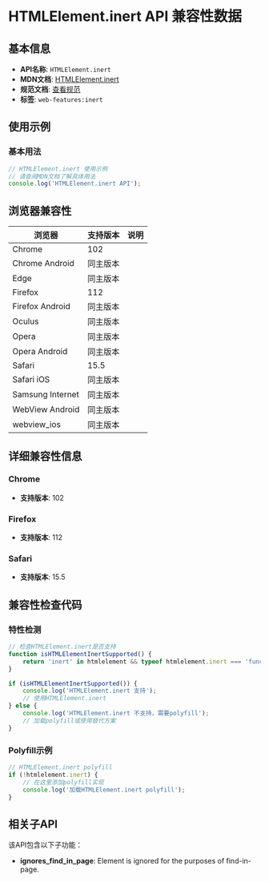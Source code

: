 # HTMLElement.inert API 兼容性数据

## 基本信息

- **API名称**: `HTMLElement.inert`
- **MDN文档**: [HTMLElement.inert](https://developer.mozilla.org/docs/Web/API/HTMLElement/inert)
- **规范文档**: [查看规范](https://html.spec.whatwg.org/multipage/interaction.html#dom-inert)
- **标签**: `web-features:inert`

## 使用示例

### 基本用法

```javascript
// HTMLElement.inert 使用示例
// 请查阅MDN文档了解具体用法
console.log('HTMLElement.inert API');
```

## 浏览器兼容性

| 浏览器 | 支持版本 | 说明 |
|--------|----------|------|
| Chrome | 102 |  |
| Chrome Android | 同主版本 |  |
| Edge | 同主版本 |  |
| Firefox | 112 |  |
| Firefox Android | 同主版本 |  |
| Oculus | 同主版本 |  |
| Opera | 同主版本 |  |
| Opera Android | 同主版本 |  |
| Safari | 15.5 |  |
| Safari iOS | 同主版本 |  |
| Samsung Internet | 同主版本 |  |
| WebView Android | 同主版本 |  |
| webview_ios | 同主版本 |  |

## 详细兼容性信息

### Chrome

- **支持版本**: 102

### Firefox

- **支持版本**: 112

### Safari

- **支持版本**: 15.5

## 兼容性检查代码

### 特性检测

```javascript
// 检查HTMLElement.inert是否支持
function isHTMLElementInertSupported() {
    return 'inert' in htmlelement && typeof htmlelement.inert === 'function';
}

if (isHTMLElementInertSupported()) {
    console.log('HTMLElement.inert 支持');
    // 使用HTMLElement.inert
} else {
    console.log('HTMLElement.inert 不支持，需要polyfill');
    // 加载polyfill或使用替代方案
}
```

### Polyfill示例

```javascript
// HTMLElement.inert polyfill
if (!htmlelement.inert) {
    // 在这里添加polyfill实现
    console.log('加载HTMLElement.inert polyfill');
}
```

## 相关子API

该API包含以下子功能：

- **ignores_find_in_page**: Element is ignored for the purposes of find-in-page.

